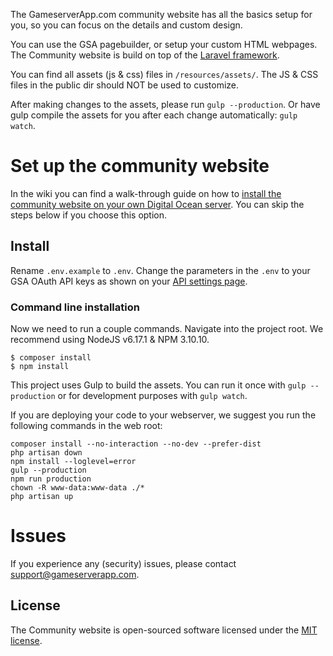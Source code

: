The GameserverApp.com community website has all the basics setup for you, so you can focus on the details and custom design.

You can use the GSA pagebuilder, or setup your custom HTML webpages. The Community website is build on top of the [Laravel framework](https://laravel.com/docs/5.4).

You can find all assets (js & css) files in `/resources/assets/`. The JS & CSS files in the public dir should NOT be used to customize. 

After making changes to the assets, please run `gulp --production`. Or have gulp compile the assets for you after each change automatically: `gulp watch`.

# Set up the community website

In the wiki you can find a walk-through guide on how to [install the community website on your own Digital Ocean server](https://github.com/GameserverApp/Community-Website/wiki/Digital-Ocean-droplet-setup). You can skip the steps below if you choose this option.

## Install

Rename `.env.example` to `.env`. Change the parameters in the `.env` to your GSA OAuth API keys as shown on your [API settings page](https://github.com/GameserverApp/community-website). 

### Command line installation
Now we need to run a couple commands. Navigate into the project root.
We recommend using NodeJS v6.17.1 & NPM 3.10.10.

```@cli
$ composer install
$ npm install
```

This project uses Gulp to build the assets. You can run it once with `gulp --production` or for development purposes with `gulp watch`.

If you are deploying your code to your webserver, we suggest you run the following commands in the web root:

```@cli
composer install --no-interaction --no-dev --prefer-dist
php artisan down
npm install --loglevel=error
gulp --production
npm run production
chown -R www-data:www-data ./*
php artisan up
```

# Issues
If you experience any (security) issues, please contact support@gameserverapp.com.

## License

The Community website is open-sourced software licensed under the [MIT license](http://opensource.org/licenses/MIT).